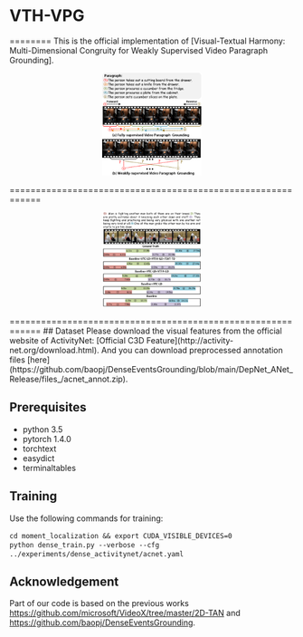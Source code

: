 # VTH-VPG
========
This is the official implementation of [Visual-Textual Harmony: Multi-Dimensional Congruity for Weakly Supervised Video Paragraph Grounding].

<p align="center">
  <img src="1.png" width="35%"/>
</p>
============================================================
<p align="center">
  <img src="4.png" width="35%"/>
</p>
============================================================
## Dataset
Please download the visual features from the official website of ActivityNet: [Official C3D Feature](http://activity-net.org/download.html). And you can download preprocessed annotation files [here](https://github.com/baopj/DenseEventsGrounding/blob/main/DepNet_ANet_Release/files_/acnet_annot.zip). 

## Prerequisites
- python 3.5
- pytorch 1.4.0
- torchtext
- easydict
- terminaltables

## Training
Use the following commands for training:
```
cd moment_localization && export CUDA_VISIBLE_DEVICES=0
python dense_train.py --verbose --cfg ../experiments/dense_activitynet/acnet.yaml
```



## Acknowledgement
Part of our code is based on the previous works https://github.com/microsoft/VideoX/tree/master/2D-TAN and https://github.com/baopj/DenseEventsGrounding.
